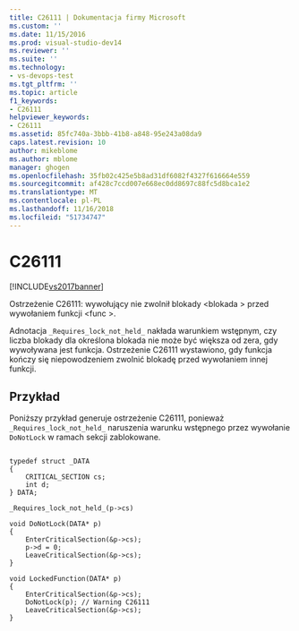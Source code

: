 ```yaml
---
title: C26111 | Dokumentacja firmy Microsoft
ms.custom: ''
ms.date: 11/15/2016
ms.prod: visual-studio-dev14
ms.reviewer: ''
ms.suite: ''
ms.technology:
- vs-devops-test
ms.tgt_pltfrm: ''
ms.topic: article
f1_keywords:
- C26111
helpviewer_keywords:
- C26111
ms.assetid: 85fc740a-3bbb-41b8-a848-95e243a08da9
caps.latest.revision: 10
author: mikeblome
ms.author: mblome
manager: ghogen
ms.openlocfilehash: 35fb02c425e5b8ad31df6082f4327f616664e559
ms.sourcegitcommit: af428c7ccd007e668ec0dd8697c88fc5d8bca1e2
ms.translationtype: MT
ms.contentlocale: pl-PL
ms.lasthandoff: 11/16/2018
ms.locfileid: "51734747"
---
```

# <a name="c26111"></a>C26111
[!INCLUDE[vs2017banner](../includes/vs2017banner.md)]

Ostrzeżenie C26111: wywołujący nie zwolnił blokady \<blokada > przed wywołaniem funkcji \<func >.  
  
 Adnotacja `_Requires_lock_not_held_` nakłada warunkiem wstępnym, czy liczba blokady dla określona blokada nie może być większa od zera, gdy wywoływana jest funkcja. Ostrzeżenie C26111 wystawiono, gdy funkcja kończy się niepowodzeniem zwolnić blokadę przed wywołaniem innej funkcji.  
  
## <a name="example"></a>Przykład  
 Poniższy przykład generuje ostrzeżenie C26111, ponieważ `_Requires_lock_not_held_` naruszenia warunku wstępnego przez wywołanie `DoNotLock` w ramach sekcji zablokowane.  
  
```  
  
typedef struct _DATA   
{  
    CRITICAL_SECTION cs;  
    int d;  
} DATA;  
  
_Requires_lock_not_held_(p->cs)   
  
void DoNotLock(DATA* p)  
{  
    EnterCriticalSection(&p->cs);   
    p->d = 0;  
    LeaveCriticalSection(&p->cs);  
}  
  
void LockedFunction(DATA* p)   
{   
    EnterCriticalSection(&p->cs);   
    DoNotLock(p); // Warning C26111  
    LeaveCriticalSection(&p->cs);  
}  
  
```



